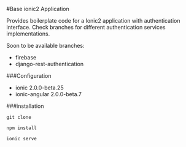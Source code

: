 #Base ionic2 Application

Provides boilerplate code for a Ionic2 application with authentication interface.
Check branches for different authentication services implementations.

Soon to be available branches:


- firebase
- django-rest-authentication


###Configuration


- ionic 2.0.0-beta.25
- ionic-angular 2.0.0-beta.7

###installation

```
git clone

npm install

ionic serve
```


